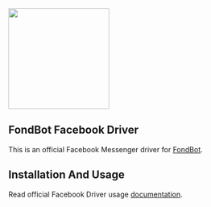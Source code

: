 <img src="https://fondbot.com/images/logo.png" width="200px">

## FondBot Facebook Driver
This is an official Facebook Messenger driver for [FondBot](https://github.com/fondbot/fondbot).

## Installation And Usage

Read official Facebook Driver usage [documentation](https://fondbot.io/docs/en/master/drivers/facebook).

